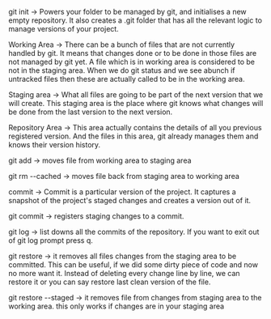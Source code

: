 git init -> Powers your folder to be managed by git, and initialises a new empty repository. It also creates a .git folder that has all the relevant logic to manage versions of your project.

Working Area -> There can be a bunch of files that are not currently handled by git. It means that changes done or to be done in those files are not managed by git yet. A file which is in working area is considered to be not in the staging area. When we do git status and we see abunch if untracked files then these are actually called to be in the working area.

Staging area -> What all files are going to be part of the next version that we will create. This staging area is the place where git knows what changes will be done from the last version to the next version.

Repository Area -> This area actually contains the details of all you previous registered version. And the files in this area, git already manages them and knows their version history.

git add <file> -> moves file from working area to staging area

git rm --cached <file> -> moves file back from staging area to working area

commit -> Commit is a particular version of the project. It captures a snapshot of the project's staged changes and creates a version out of it.

git commit -> registers staging changes to a commit.

git log -> list downs all the commits of the repository. If you want to exit out of git log prompt press q.

git restore <file> -> it removes all files changes from the staging area to be committed. This can be useful, if we did some dirty piece of code and now no more want it. Instead of deleting every change line by line, we can restore it or you can say restore last clean version of the file.

git restore --staged <file> -> it removes file from changes from staging area to the working area. this only works if changes are in your staging area